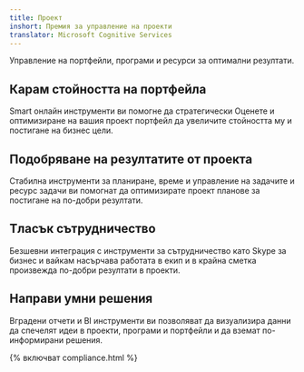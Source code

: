 ```yaml
---
title: Проект
inshort: Премия за управление на проекти
translator: Microsoft Cognitive Services
---
```


Управление на портфейли, програми и ресурси за оптимални резултати.

## Карам стойността на портфейла
Smart онлайн инструменти ви помогне да стратегически Оценете и оптимизиране на вашия проект портфейл да увеличите стойността му и постигане на бизнес цели. 

## Подобряване на резултатите от проекта
Стабилна инструменти за планиране, време и управление на задачите и ресурс задачи ви помогнат да оптимизирате проект планове за постигане на по-добри резултати. 

## Тласък сътрудничество
Безшевни интеграция с инструменти за сътрудничество като Skype за бизнес и вайкам насърчава работата в екип и в крайна сметка произвежда по-добри резултати в проекти. 

## Направи умни решения 
Вградени отчети и BI инструменти ви позволяват да визуализира данни да спечелят идеи в проекти, програми и портфейли и да вземат по-информирани решения. 

{% включват compliance.html %}



